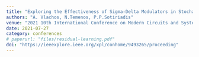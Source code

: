 ```yaml
---
title: "Exploring the Effectiveness of Sigma-Delta Modulators in Stochastic Computing-Based FIR Filtering"
authors: "A. Vlachos, N.Temenos, P.P.Sotiriadis"
venue: "2021 10th International Conference on Modern Circuits and Systems Technologies (MOCAST)"
date: 2021-07-27
category: conferences
# paperurl: "files/residual-learning.pdf"
doi: "https://ieeexplore.ieee.org/xpl/conhome/9493265/proceeding"
---
```


<!-- The contents above will be part of a list of publications, if the user clicks the link for the publication than the contents of section will be rendered as a full page, allowing you to provide more information about the paper for the reader. When publications are displayed as a single page, the contents of the above "citation" field will automatically be included below this section in a smaller font. -->